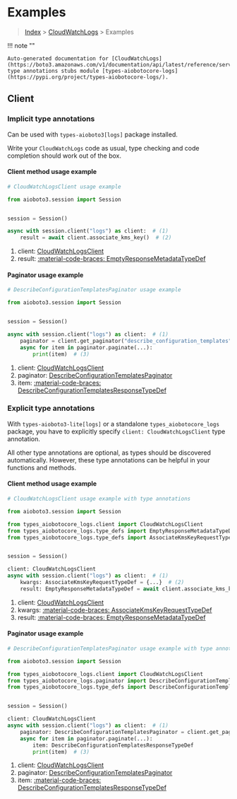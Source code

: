 # Examples

> [Index](../README.md) > [CloudWatchLogs](./README.md) > Examples

!!! note ""

    Auto-generated documentation for [CloudWatchLogs](https://boto3.amazonaws.com/v1/documentation/api/latest/reference/services/logs.html#cloudwatchlogs)
    type annotations stubs module [types-aiobotocore-logs](https://pypi.org/project/types-aiobotocore-logs/).

## Client

### Implicit type annotations

Can be used with `types-aioboto3[logs]` package installed.

Write your `CloudWatchLogs` code as usual,
type checking and code completion should work out of the box.



#### Client method usage example

```python
# CloudWatchLogsClient usage example

from aioboto3.session import Session


session = Session()

async with session.client("logs") as client:  # (1)
    result = await client.associate_kms_key()  # (2)
```

1. client: [CloudWatchLogsClient](./client.md)
2. result: [:material-code-braces: EmptyResponseMetadataTypeDef](./type_defs.md#emptyresponsemetadatatypedef)



#### Paginator usage example

```python
# DescribeConfigurationTemplatesPaginator usage example

from aioboto3.session import Session


session = Session()

async with session.client("logs") as client:  # (1)
    paginator = client.get_paginator("describe_configuration_templates")  # (2)
    async for item in paginator.paginate(...):
        print(item)  # (3)
```

1. client: [CloudWatchLogsClient](./client.md)
2. paginator: [DescribeConfigurationTemplatesPaginator](./paginators.md#describeconfigurationtemplatespaginator)
3. item: [:material-code-braces: DescribeConfigurationTemplatesResponseTypeDef](./type_defs.md#describeconfigurationtemplatesresponsetypedef)




### Explicit type annotations

With `types-aioboto3-lite[logs]`
or a standalone `types_aiobotocore_logs` package, you have to explicitly specify
`client: CloudWatchLogsClient` type annotation.

All other type annotations are optional, as types should be discovered automatically.
However, these type annotations can be helpful in your functions and methods.


#### Client method usage example

```python
# CloudWatchLogsClient usage example with type annotations

from aioboto3.session import Session

from types_aiobotocore_logs.client import CloudWatchLogsClient
from types_aiobotocore_logs.type_defs import EmptyResponseMetadataTypeDef
from types_aiobotocore_logs.type_defs import AssociateKmsKeyRequestTypeDef


session = Session()

client: CloudWatchLogsClient
async with session.client("logs") as client:  # (1)
    kwargs: AssociateKmsKeyRequestTypeDef = {...}  # (2)
    result: EmptyResponseMetadataTypeDef = await client.associate_kms_key(**kwargs)  # (3)
```

1. client: [CloudWatchLogsClient](./client.md)
2. kwargs: [:material-code-braces: AssociateKmsKeyRequestTypeDef](./type_defs.md#associatekmskeyrequesttypedef)
3. result: [:material-code-braces: EmptyResponseMetadataTypeDef](./type_defs.md#emptyresponsemetadatatypedef)



#### Paginator usage example

```python
# DescribeConfigurationTemplatesPaginator usage example with type annotations

from aioboto3.session import Session

from types_aiobotocore_logs.client import CloudWatchLogsClient
from types_aiobotocore_logs.paginator import DescribeConfigurationTemplatesPaginator
from types_aiobotocore_logs.type_defs import DescribeConfigurationTemplatesResponseTypeDef


session = Session()

client: CloudWatchLogsClient
async with session.client("logs") as client:  # (1)
    paginator: DescribeConfigurationTemplatesPaginator = client.get_paginator("describe_configuration_templates")  # (2)
    async for item in paginator.paginate(...):
        item: DescribeConfigurationTemplatesResponseTypeDef
        print(item)  # (3)
```

1. client: [CloudWatchLogsClient](./client.md)
2. paginator: [DescribeConfigurationTemplatesPaginator](./paginators.md#describeconfigurationtemplatespaginator)
3. item: [:material-code-braces: DescribeConfigurationTemplatesResponseTypeDef](./type_defs.md#describeconfigurationtemplatesresponsetypedef)




